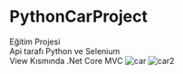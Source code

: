 # PythonCarProject
Eğitim Projesi <br>
Api tarafı Python ve Selenium <br>
View Kısmında .Net Core MVC 
![car](https://user-images.githubusercontent.com/74905523/157565194-0b32da3d-887a-4a7c-b4c7-fbf1c47dcd0b.png)
![car2](https://user-images.githubusercontent.com/74905523/157565490-6f0a1bfa-7151-4a0f-af31-ae60665c126f.png)
